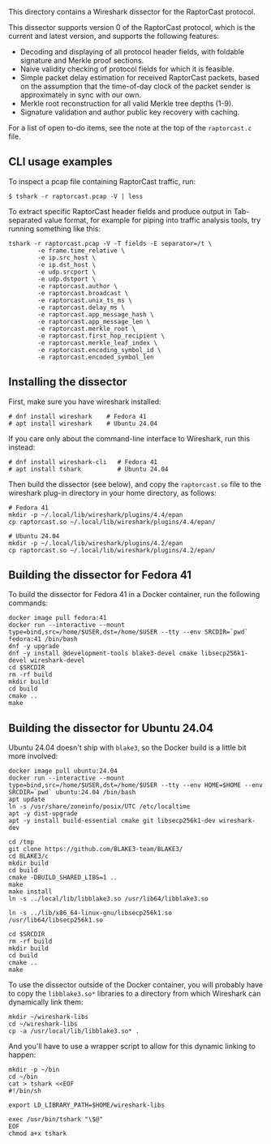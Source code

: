 This directory contains a Wireshark dissector for the RaptorCast protocol.

This dissector supports version 0 of the RaptorCast protocol, which is
the current and latest version, and supports the following features:

- Decoding and displaying of all protocol header fields, with foldable
  signature and Merkle proof sections.
- Naive validity checking of protocol fields for which it is feasible.
- Simple packet delay estimation for received RaptorCast packets, based
  on the assumption that the time-of-day clock of the packet sender is
  approximately in sync with our own.
- Merkle root reconstruction for all valid Merkle tree depths (1-9).
- Signature validation and author public key recovery with caching.

For a list of open to-do items, see the note at the top of the
`raptorcast.c` file.


CLI usage examples
------------------

To inspect a pcap file containing RaptorCast traffic, run:

```
$ tshark -r raptorcast.pcap -V | less
```

To extract specific RaptorCast header fields and produce output in
Tab-separated value format, for example for piping into traffic
analysis tools, try running something like this:

```
tshark -r raptorcast.pcap -V -T fields -E separator=/t \
        -e frame.time_relative \
        -e ip.src_host \
        -e ip.dst_host \
        -e udp.srcport \
        -e udp.dstport \
        -e raptorcast.author \
        -e raptorcast.broadcast \
        -e raptorcast.unix_ts_ms \
        -e raptorcast.delay_ms \
        -e raptorcast.app_message_hash \
        -e raptorcast.app_message_len \
        -e raptorcast.merkle_root \
        -e raptorcast.first_hop_recipient \
        -e raptorcast.merkle_leaf_index \
        -e raptorcast.encoding_symbol_id \
        -e raptorcast.encoded_symbol_len
```


Installing the dissector
------------------------

First, make sure you have wireshark installed:

```
# dnf install wireshark    # Fedora 41
# apt install wireshark    # Ubuntu 24.04
```

If you care only about the command-line interface to Wireshark, run
this instead:

```
# dnf install wireshark-cli   # Fedora 41
# apt install tshark          # Ubuntu 24.04
```

Then build the dissector (see below), and copy the `raptorcast.so` file
to the wireshark plug-in directory in your home directory, as follows:

```
# Fedora 41
mkdir -p ~/.local/lib/wireshark/plugins/4.4/epan
cp raptorcast.so ~/.local/lib/wireshark/plugins/4.4/epan/

# Ubuntu 24.04
mkdir -p ~/.local/lib/wireshark/plugins/4.2/epan
cp raptorcast.so ~/.local/lib/wireshark/plugins/4.2/epan/
```


Building the dissector for Fedora 41
------------------------------------

To build the dissector for Fedora 41 in a Docker container, run the
following commands:

```
docker image pull fedora:41
docker run --interactive --mount type=bind,src=/home/$USER,dst=/home/$USER --tty --env SRCDIR=`pwd` fedora:41 /bin/bash
dnf -y upgrade
dnf -y install @development-tools blake3-devel cmake libsecp256k1-devel wireshark-devel
cd $SRCDIR
rm -rf build
mkdir build
cd build
cmake ..
make
```

Building the dissector for Ubuntu 24.04
---------------------------------------

Ubuntu 24.04 doesn't ship with `blake3`, so the Docker build is a
little bit more involved:

```
docker image pull ubuntu:24.04
docker run --interactive --mount type=bind,src=/home/$USER,dst=/home/$USER --tty --env HOME=$HOME --env SRCDIR=`pwd` ubuntu:24.04 /bin/bash
apt update
ln -s /usr/share/zoneinfo/posix/UTC /etc/localtime
apt -y dist-upgrade
apt -y install build-essential cmake git libsecp256k1-dev wireshark-dev

cd /tmp
git clone https://github.com/BLAKE3-team/BLAKE3/
cd BLAKE3/c
mkdir build
cd build
cmake -DBUILD_SHARED_LIBS=1 ..
make
make install
ln -s ../local/lib/libblake3.so /usr/lib64/libblake3.so

ln -s ../lib/x86_64-linux-gnu/libsecp256k1.so /usr/lib64/libsecp256k1.so

cd $SRCDIR
rm -rf build
mkdir build
cd build
cmake ..
make
```

To use the dissector outside of the Docker container, you will probably
have to copy the `libblake3.so*` libraries to a directory from which
Wireshark can dynamically link them:

```
mkdir ~/wireshark-libs
cd ~/wireshark-libs
cp -a /usr/local/lib/libblake3.so* .
```

And you'll have to use a wrapper script to allow for this dynamic linking
to happen:

```
mkdir -p ~/bin
cd ~/bin
cat > tshark <<EOF
#!/bin/sh

export LD_LIBRARY_PATH=$HOME/wireshark-libs

exec /usr/bin/tshark "\$@"
EOF
chmod a+x tshark
```
